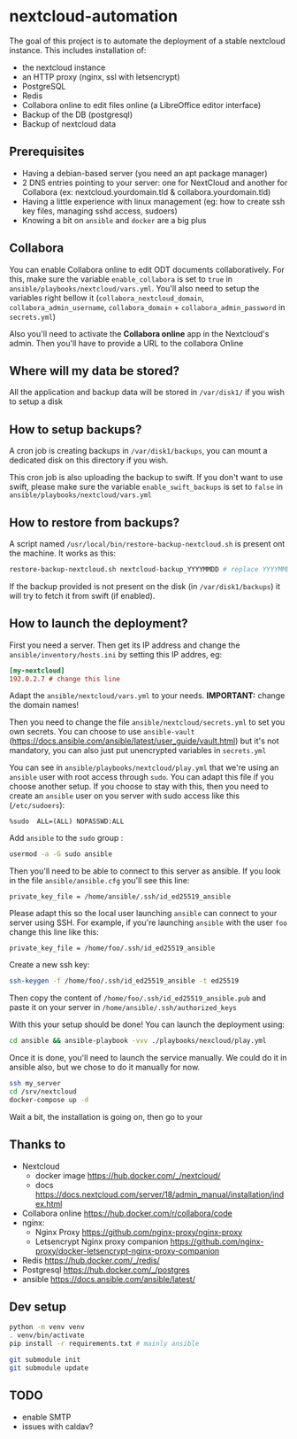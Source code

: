 # nextcloud-automation

The goal of this project is to automate the deployment of a stable nextcloud instance. This includes installation of:

- the nextcloud instance
- an HTTP proxy (nginx, ssl with letsencrypt)
- PostgreSQL
- Redis
- Collabora online to edit files online (a LibreOffice editor interface)
- Backup of the DB (postgresql)
- Backup of nextcloud data

## Prerequisites

- Having a debian-based server (you need an apt package manager)
- 2 DNS entries pointing to your server: one for NextCloud and another for Collabora (ex: nextcloud.yourdomain.tld & collabora.yourdomain.tld)
- Having a little experience with linux management (eg: how to create ssh key files, managing sshd access, sudoers)
- Knowing a bit on `ansible` and `docker` are a big plus

## Collabora

You can enable Collabora online to edit ODT documents collaboratively. For this, make sure the variable `enable_collabora` is set to `true` in `ansible/playbooks/nextcloud/vars.yml`. You'll also need to setup the variables right bellow it (`collabora_nextcloud_domain`, `collabora_admin_username`, `collabora_domain` + `collabora_admin_password` in `secrets.yml`)

Also you'll need to activate the **Collabora online** app in the Nextcloud's admin. Then you'll have to provide a URL to the collabora Online

## Where will my data be stored?

All the application and backup data will be stored in `/var/disk1/` if you wish to setup a disk

## How to setup backups?

A cron job is creating backups in `/var/disk1/backups`, you can mount a dedicated disk on this directory if you wish.

This cron job is also uploading the backup to swift. If you don't want to use swift, please make sure the variable `enable_swift_backups` is set to `false` in `ansible/playbooks/nextcloud/vars.yml`

## How to restore from backups?

A script named `/usr/local/bin/restore-backup-nextcloud.sh` is present ont the machine. It works as this:

```bash
restore-backup-nextcloud.sh nextcloud-backup_YYYYMMDD # replace YYYYMMDD my the actual date of the backup
```

If the backup provided is not present on the disk (in `/var/disk1/backups`) it will try to fetch it from swift (if enabled).

## How to launch the deployment?

First you need a server. Then get its IP address and change the `ansible/inventory/hosts.ini` by setting this IP addres, eg:

```ini
[my-nextcloud]
192.0.2.7 # change this line
```

Adapt the `ansible/nextcloud/vars.yml` to your needs. **IMPORTANT:** change the domain names!

Then you need to change the file `ansible/nextcloud/secrets.yml` to set you own secrets. You can choose to use `ansible-vault` (https://docs.ansible.com/ansible/latest/user_guide/vault.html) but it's not mandatory, you can also just put unencrypted variables in `secrets.yml`

You can see in `ansible/playbooks/nextcloud/play.yml` that we're using an `ansible` user with root access through `sudo`. You can adapt this file if you choose another setup. If you choose to stay with this, then you need to create an `ansible` user on you server with sudo access like this (`/etc/sudoers`):

```
%sudo  ALL=(ALL) NOPASSWD:ALL
```

Add `ansible` to the `sudo` group :

```bash
usermod -a -G sudo ansible
```

Then you'll need to be able to connect to this server as ansible. If you look in the file `ansible/ansible.cfg` you'll see this line:

```
private_key_file = /home/ansible/.ssh/id_ed25519_ansible
```

Please adapt this so the local user launching `ansible` can connect to your server using SSH. For example, if you're launching `ansible` with the user `foo` change this line like this:

```
private_key_file = /home/foo/.ssh/id_ed25519_ansible
```

Create a new ssh key:

```bash
ssh-keygen -f /home/foo/.ssh/id_ed25519_ansible -t ed25519
```

Then copy the content of `/home/foo/.ssh/id_ed25519_ansible.pub` and paste it on your server in `/home/ansible/.ssh/authorized_keys`

With this your setup should be done! You can launch the deployment using:

```bash
cd ansible && ansible-playbook -vvv ./playbooks/nexcloud/play.yml
```

Once it is done, you'll need to launch the service manually. We could do it in ansible also, but we chose to do it manually for now.

```bash
ssh my_server
cd /srv/nextcloud
docker-compose up -d
```

Wait a bit, the installation is going on, then go to your

## Thanks to

- Nextcloud
    - docker image https://hub.docker.com/_/nextcloud/
    - docs https://docs.nextcloud.com/server/18/admin_manual/installation/index.html
- Collabora online https://hub.docker.com/r/collabora/code
- nginx:
    - Nginx Proxy https://github.com/nginx-proxy/nginx-proxy
    - Letsencrypt Nginx proxy companion https://github.com/nginx-proxy/docker-letsencrypt-nginx-proxy-companion
- Redis https://hub.docker.com/_/redis/
- Postgresql https://hub.docker.com/_/postgres
- ansible https://docs.ansible.com/ansible/latest/


## Dev setup

```bash
python -m venv venv
. venv/bin/activate
pip install -r requirements.txt # mainly ansible

git submodule init
git submodule update
```

## TODO

- enable SMTP
- issues with caldav?

